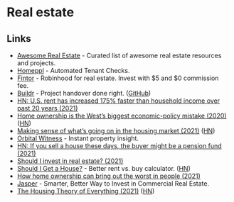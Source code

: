 # Real estate

## Links

- [Awesome Real Estate](https://github.com/etewiah/awesome-real-estate) - Curated list of awesome real estate resources and projects.
- [Homeppl](https://www.homeppl.com/) - Automated Tenant Checks.
- [Fintor](https://www.fintor.co/) - Robinhood for real estate. Invest with $5 and $0 commission fee.
- [Buildr](https://buildrtech.com/) - Project handover done right. ([GitHub](https://github.com/buildrtech))
- [HN: U.S. rent has increased 175% faster than household income over past 20 years (2021)](https://news.ycombinator.com/item?id=26594870)
- [Home ownership is the West’s biggest economic-policy mistake (2020)](https://www.economist.com/leaders/2020/01/16/home-ownership-is-the-wests-biggest-economic-policy-mistake) ([HN](https://news.ycombinator.com/item?id=26871164))
- [Making sense of what’s going on in the housing market (2021)](https://cobylefko.medium.com/no-were-not-in-a-bubble-f6bc44b960dd) ([HN](https://news.ycombinator.com/item?id=26890236))
- [Orbital Witness](https://www.orbitalwitness.com/) - Instant property insight.
- [HN: If you sell a house these days, the buyer might be a pension fund (2021)](https://news.ycombinator.com/item?id=27448175)
- [Should I invest in real estate? (2021)](https://www.reddit.com/r/eupersonalfinance/comments/omle4j/should_i_invest_in_real_estate/)
- [Should I Get a House?](https://shouldigetahouse.com/) - Better rent vs. buy calculator. ([HN](https://news.ycombinator.com/item?id=27882355))
- [How home ownership can bring out the worst in people (2021)](https://www.vox.com/the-goods/22597947/homeowner-nimby-affordable-housing-local)
- [Jasper](https://www.jasper.io/) - Smarter, Better Way to Invest in Commercial Real Estate.
- [The Housing Theory of Everything (2021)](https://www.worksinprogress.co/issue/the-housing-theory-of-everything/) ([HN](https://news.ycombinator.com/item?id=28531025))
